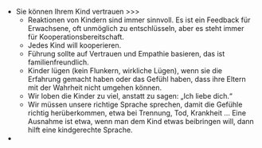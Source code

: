 - Sie können Ihrem Kind vertrauen >>>
    - Reaktionen von Kindern sind immer sinnvoll. Es ist ein Feedback für Erwachsene, oft unmöglich zu entschlüsseln, aber es steht immer für Kooperationsbereitschaft.
    - Jedes Kind will kooperieren.
    - Führung sollte auf Vertrauen und Empathie basieren, das ist familienfreundlich.
    - Kinder lügen (kein Flunkern, wirkliche Lügen), wenn sie die Erfahrung gemacht haben oder das Gefühl haben, dass ihre Eltern mit der Wahrheit nicht umgehen können.
    - Wir loben die Kinder zu viel, anstatt zu sagen: „Ich liebe dich.“
    - Wir müssen unsere richtige Sprache sprechen, damit die Gefühle richtig herüberkommen, etwa bei Trennung, Tod, Krankheit … Eine Ausnahme ist etwa, wenn man dem Kind etwas beibringen will, dann hilft eine kindgerechte Sprache.
- 
